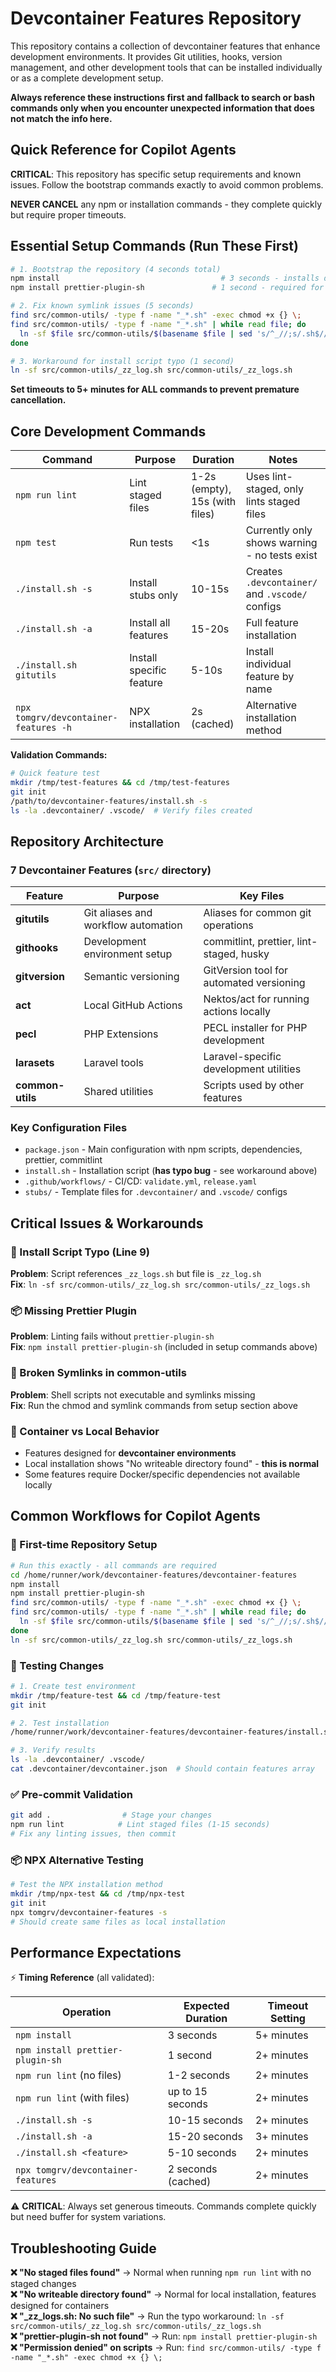 <!-- @format -->

# Devcontainer Features Repository

This repository contains a collection of devcontainer features that enhance development environments. It provides Git utilities, hooks, version management, and other development tools that can be installed individually or as a complete development setup.

**Always reference these instructions first and fallback to search or bash commands only when you encounter unexpected information that does not match the info here.**

## Quick Reference for Copilot Agents

**CRITICAL**: This repository has specific setup requirements and known issues. Follow the bootstrap commands exactly to avoid common problems.

**NEVER CANCEL** any npm or installation commands - they complete quickly but require proper timeouts.

## Essential Setup Commands (Run These First)

```bash
# 1. Bootstrap the repository (4 seconds total)
npm install                                    # 3 seconds - installs dependencies
npm install prettier-plugin-sh               # 1 second - required for linting

# 2. Fix known symlink issues (5 seconds)
find src/common-utils/ -type f -name "_*.sh" -exec chmod +x {} \;
find src/common-utils/ -type f -name "_*.sh" | while read file; do 
  ln -sf $file src/common-utils/$(basename $file | sed 's/^_//;s/.sh$//'); 
done

# 3. Workaround for install script typo (1 second)
ln -sf src/common-utils/_zz_log.sh src/common-utils/_zz_logs.sh
```

**Set timeouts to 5+ minutes for ALL commands to prevent premature cancellation.**

## Core Development Commands

| Command | Purpose | Duration | Notes |
|---------|---------|----------|-------|
| `npm run lint` | Lint staged files | 1-2s (empty), 15s (with files) | Uses lint-staged, only lints staged files |
| `npm test` | Run tests | <1s | Currently only shows warning - no tests exist |
| `./install.sh -s` | Install stubs only | 10-15s | Creates `.devcontainer/` and `.vscode/` configs |
| `./install.sh -a` | Install all features | 15-20s | Full feature installation |
| `./install.sh gitutils` | Install specific feature | 5-10s | Install individual feature by name |
| `npx tomgrv/devcontainer-features -h` | NPX installation | 2s (cached) | Alternative installation method |

**Validation Commands:**
```bash
# Quick feature test
mkdir /tmp/test-features && cd /tmp/test-features
git init
/path/to/devcontainer-features/install.sh -s
ls -la .devcontainer/ .vscode/  # Verify files created
```

## Repository Architecture

### 7 Devcontainer Features (`src/` directory)

| Feature | Purpose | Key Files |
|---------|---------|-----------|
| **gitutils** | Git aliases and workflow automation | Aliases for common git operations |
| **githooks** | Development environment setup | commitlint, prettier, lint-staged, husky |
| **gitversion** | Semantic versioning | GitVersion tool for automated versioning |
| **act** | Local GitHub Actions | Nektos/act for running actions locally |
| **pecl** | PHP Extensions | PECL installer for PHP development |
| **larasets** | Laravel tools | Laravel-specific development utilities |
| **common-utils** | Shared utilities | Scripts used by other features |

### Key Configuration Files

- `package.json` - Main configuration with npm scripts, dependencies, prettier, commitlint
- `install.sh` - Installation script (**has typo bug** - see workaround above)
- `.github/workflows/` - CI/CD: `validate.yml`, `release.yaml`
- `stubs/` - Template files for `.devcontainer/` and `.vscode/` configs

## Critical Issues & Workarounds

### 🐛 Install Script Typo (Line 9)
**Problem**: Script references `_zz_logs.sh` but file is `_zz_log.sh`  
**Fix**: `ln -sf src/common-utils/_zz_log.sh src/common-utils/_zz_logs.sh`

### 📦 Missing Prettier Plugin  
**Problem**: Linting fails without `prettier-plugin-sh`  
**Fix**: `npm install prettier-plugin-sh` (included in setup commands above)

### 🔗 Broken Symlinks in common-utils
**Problem**: Shell scripts not executable and symlinks missing  
**Fix**: Run the chmod and symlink commands from setup section above

### 🐳 Container vs Local Behavior
- Features designed for **devcontainer environments**
- Local installation shows "No writeable directory found" - **this is normal**
- Some features require Docker/specific dependencies not available locally

## Common Workflows for Copilot Agents

### 🚀 First-time Repository Setup
```bash
# Run this exactly - all commands are required
cd /home/runner/work/devcontainer-features/devcontainer-features
npm install
npm install prettier-plugin-sh
find src/common-utils/ -type f -name "_*.sh" -exec chmod +x {} \;
find src/common-utils/ -type f -name "_*.sh" | while read file; do 
  ln -sf $file src/common-utils/$(basename $file | sed 's/^_//;s/.sh$//'); 
done
ln -sf src/common-utils/_zz_log.sh src/common-utils/_zz_logs.sh
```

### 🧪 Testing Changes
```bash
# 1. Create test environment
mkdir /tmp/feature-test && cd /tmp/feature-test
git init

# 2. Test installation
/home/runner/work/devcontainer-features/devcontainer-features/install.sh -s

# 3. Verify results
ls -la .devcontainer/ .vscode/
cat .devcontainer/devcontainer.json  # Should contain features array
```

### ✅ Pre-commit Validation
```bash
git add .                # Stage your changes
npm run lint            # Lint staged files (1-15 seconds)
# Fix any linting issues, then commit
```

### 📦 NPX Alternative Testing
```bash
# Test the NPX installation method
mkdir /tmp/npx-test && cd /tmp/npx-test
git init
npx tomgrv/devcontainer-features -s
# Should create same files as local installation
```

## Performance Expectations

⚡ **Timing Reference** (all validated):

| Operation | Expected Duration | Timeout Setting |
|-----------|------------------|-----------------|
| `npm install` | 3 seconds | 5+ minutes |
| `npm install prettier-plugin-sh` | 1 second | 2+ minutes |
| `npm run lint` (no files) | 1-2 seconds | 2+ minutes |
| `npm run lint` (with files) | up to 15 seconds | 2+ minutes |
| `./install.sh -s` | 10-15 seconds | 2+ minutes |
| `./install.sh -a` | 15-20 seconds | 3+ minutes |
| `./install.sh <feature>` | 5-10 seconds | 2+ minutes |
| `npx tomgrv/devcontainer-features` | 2 seconds (cached) | 2+ minutes |

⚠️ **CRITICAL**: Always set generous timeouts. Commands complete quickly but need buffer for system variations.

## Troubleshooting Guide

**❌ "No staged files found"** → Normal when running `npm run lint` with no staged changes  
**❌ "No writeable directory found"** → Normal for local installation, features designed for containers  
**❌ "_zz_logs.sh: No such file"** → Run the typo workaround: `ln -sf src/common-utils/_zz_log.sh src/common-utils/_zz_logs.sh`  
**❌ "prettier-plugin-sh not found"** → Run: `npm install prettier-plugin-sh`  
**❌ "Permission denied" on scripts** → Run: `find src/common-utils/ -type f -name "_*.sh" -exec chmod +x {} \;`
